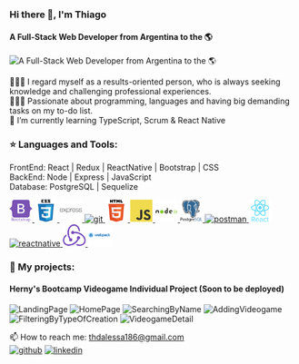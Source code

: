 ### Hi there 👋,  I'm Thiago
#### A Full-Stack Web Developer from Argentina to the 🌎
![A Full-Stack Web Developer from Argentina to the 🌎](https://media3.giphy.com/media/cAs2Hk7kI29gEh24OV/giphy.gif?cid=790b76112af9494f8602cd84d3717c212da5fe356edf8acb&rid=giphy.gif&ct=g)

🙋🏻‍♂️ I regard myself as a results-oriented person, who is always seeking knowledge and challenging professional experiences. <br>
👨🏻‍💻 Passionate about programming, languages and having big demanding tasks on my to-do list. <br>
🌱 I’m currently learning TypeScript, Scrum & React Native <br>


<h3 align="left"> ⭐ Languages and Tools:</h3>
<p>
  FrontEnd: React | Redux | ReactNative | Bootstrap | CSS  <br>
  BackEnd: Node | Express | JavaScript <br>
  Database: PostgreSQL | Sequelize 
</p>
<p align="left"> <a href="https://getbootstrap.com" target="_blank" rel="noreferrer"> <img src="https://raw.githubusercontent.com/devicons/devicon/master/icons/bootstrap/bootstrap-plain-wordmark.svg" alt="bootstrap" width="40" height="40"/> </a> <a href="https://www.w3schools.com/css/" target="_blank" rel="noreferrer"> <img src="https://raw.githubusercontent.com/devicons/devicon/master/icons/css3/css3-original-wordmark.svg" alt="css3" width="40" height="40"/> </a> <a href="https://expressjs.com" target="_blank" rel="noreferrer"> <img src="https://raw.githubusercontent.com/devicons/devicon/master/icons/express/express-original-wordmark.svg" alt="express" width="40" height="40"/> </a> <a href="https://git-scm.com/" target="_blank" rel="noreferrer"> <img src="https://www.vectorlogo.zone/logos/git-scm/git-scm-icon.svg" alt="git" width="40" height="40"/> </a> <a href="https://www.w3.org/html/" target="_blank" rel="noreferrer"> <img src="https://raw.githubusercontent.com/devicons/devicon/master/icons/html5/html5-original-wordmark.svg" alt="html5" width="40" height="40"/> </a> <a href="https://developer.mozilla.org/en-US/docs/Web/JavaScript" target="_blank" rel="noreferrer"> <img src="https://raw.githubusercontent.com/devicons/devicon/master/icons/javascript/javascript-original.svg" alt="javascript" width="40" height="40"/> </a> <a href="https://nodejs.org" target="_blank" rel="noreferrer"> <img src="https://raw.githubusercontent.com/devicons/devicon/master/icons/nodejs/nodejs-original-wordmark.svg" alt="nodejs" width="40" height="40"/> </a> <a href="https://www.postgresql.org" target="_blank" rel="noreferrer"> <img src="https://raw.githubusercontent.com/devicons/devicon/master/icons/postgresql/postgresql-original-wordmark.svg" alt="postgresql" width="40" height="40"/> </a> <a href="https://postman.com" target="_blank" rel="noreferrer"> <img src="https://www.vectorlogo.zone/logos/getpostman/getpostman-icon.svg" alt="postman" width="40" height="40"/> </a> <a href="https://reactjs.org/" target="_blank" rel="noreferrer"> <img src="https://raw.githubusercontent.com/devicons/devicon/master/icons/react/react-original-wordmark.svg" alt="react" width="40" height="40"/> </a> <a href="https://reactnative.dev/" target="_blank" rel="noreferrer"> <img src="https://reactnative.dev/img/header_logo.svg" alt="reactnative" width="40" height="40"/> </a> <a href="https://redux.js.org" target="_blank" rel="noreferrer"> <img src="https://raw.githubusercontent.com/devicons/devicon/master/icons/redux/redux-original.svg" alt="redux" width="40" height="40"/> </a> <a href="https://webpack.js.org" target="_blank" rel="noreferrer"> <img src="https://raw.githubusercontent.com/devicons/devicon/d00d0969292a6569d45b06d3f350f463a0107b0d/icons/webpack/webpack-original-wordmark.svg" alt="webpack" width="40" height="40"/> </a> </p>

<h3 align="left"> 📌 My projects:</h3>
 <h4>Herny's Bootcamp Videogame Individual Project (Soon to be deployed)</h4>
<p>
  <img src='https://user-images.githubusercontent.com/89609966/156949395-70639f9c-e8b5-47cc-acfb-f05eb3fd264d.png' alt='LandingPage' height='150'>
  <img src='https://user-images.githubusercontent.com/89609966/157922443-13c52ba1-f2a7-4799-8dd3-5862e3902a04.png' alt='HomePage' height='150'>
  <img src='https://user-images.githubusercontent.com/89609966/157922928-9b953ffb-08df-464d-aa06-9bbba6c537dc.png' alt='SearchingByName' height='150'>
  <img src='https://user-images.githubusercontent.com/89609966/157922564-f5a0f369-967f-4df3-a675-9526acfcec87.png' alt='AddingVideogame' height='150'>
  <img src='https://user-images.githubusercontent.com/89609966/157923029-27e129d8-ef39-444e-9cbd-2acbdea69675.png' alt='FilteringByTypeOfCreation' height='150'>
  <img src='https://user-images.githubusercontent.com/89609966/157922511-c274b6cd-0729-4038-a59f-7912fe12b8f1.png' alt='VideogameDetail' height='150'>
</p>

📫 How to reach me: thdalessa186@gmail.com  <br>
  [<img src='https://cdn.jsdelivr.net/npm/simple-icons@3.0.1/icons/github.svg' alt='github' height='40'>](https://github.com/Thdalessa)
  [<img src='https://cdn.jsdelivr.net/npm/simple-icons@3.0.1/icons/linkedin.svg' alt='linkedin' height='40'>](https://www.linkedin.com/in/https://www.linkedin.com/in/thiago-d-alessandro/)


